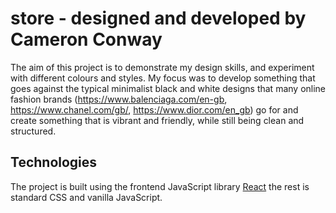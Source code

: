 # store - designed and developed by Cameron Conway

The aim of this project is to demonstrate my design skills, and experiment with different colours and styles. My focus was to develop something that goes against the typical minimalist black and white designs that many online fashion brands (https://www.balenciaga.com/en-gb, https://www.chanel.com/gb/, https://www.dior.com/en_gb) go for and create something that is vibrant and friendly, while still being clean and structured.

## Technologies

The project is built using the frontend JavaScript library [React](https://reactjs.org/) the rest is standard CSS and vanilla JavaScript.
